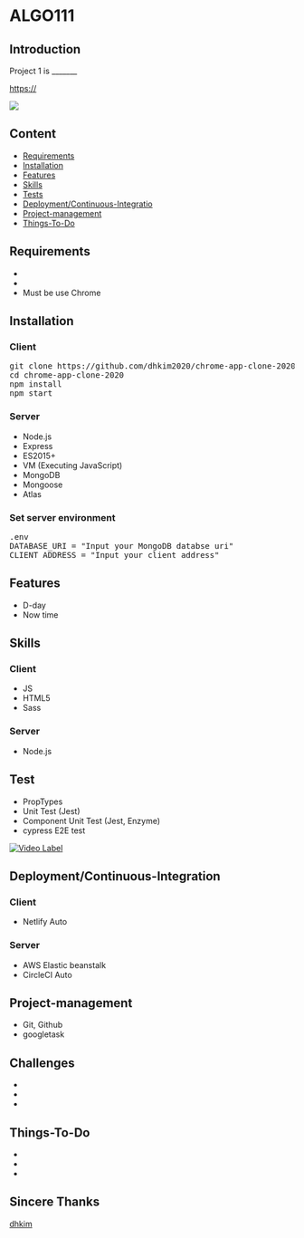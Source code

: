 # ALGO111


## Introduction

Project 1 is _______

<https://>

![](https://readme.gif)

## Content

* [Requirements](#requirements)
* [Installation](#installation)
* [Features](#features)
* [Skills](#skills)
* [Tests](#tests)
* [Deployment/Continuous-Integratio](#deploymentcontinuous-integration)
* [Project-management](#project-management)
* [Things-To-Do](#things-To-Do)

## Requirements
* 
* 
* Must be use Chrome

## Installation

### Client
<pre>
git clone https://github.com/dhkim2020/chrome-app-clone-2020
cd chrome-app-clone-2020
npm install
npm start
</pre>

### Server
* Node.js
* Express
* ES2015+
* VM (Executing JavaScript)
* MongoDB
* Mongoose
* Atlas

### Set server environment

<pre>
.env 
DATABASE_URI = "Input your MongoDB databse uri"
CLIENT_ADDRESS = "Input your client address"
</pre>

## Features

* D-day
* Now time

## Skills

### Client
* JS
* HTML5
* Sass

### Server
* Node.js

## Test

* PropTypes
* Unit Test (Jest)
* Component Unit Test (Jest, Enzyme)
* cypress E2E test 

[![Video Label](http://.jpg)](https://www.youtube.com)

## Deployment/Continuous-Integration

### Client
* Netlify Auto

### Server
* AWS Elastic beanstalk
* CircleCI Auto

## Project-management
* Git, Github
* googletask

## Challenges
* 

* 

* 


## Things-To-Do
* 
* 
* 

## Sincere Thanks
[dhkim](https://github.com/dhkim2020)
